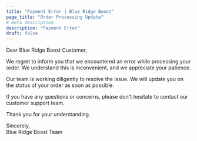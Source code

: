 ```yaml
---
title: "Payment Error | Blue Ridge Boost"
page_title: "Order Processing Update"
# meta description
description: "Payment Error"
draft: false
---
```


<p>Dear Blue Ridge Boost Customer,</p>
<p>We regret to inform you that we encountered an error while processing your order. We understand this is inconvenient, and we appreciate your patience.</p>
<p>Our team is working diligently to resolve the issue. We will update you on the status of your order as soon as possible.</p>
<p>If you have any questions or concerns, please don't hesitate to contact our customer support team.</p>
<p>Thank you for your understanding.</p>
<p class="signature">Sincerely,<br>Blue Ridge Boost Team</p>